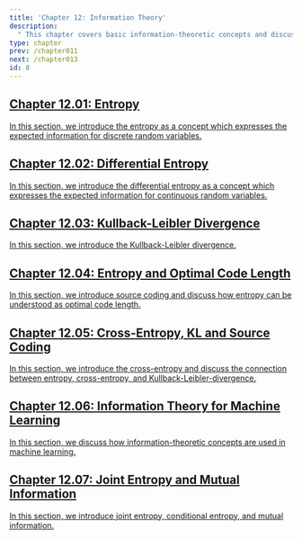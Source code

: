 ```yaml
---
title: 'Chapter 12: Information Theory'
description:
  " This chapter covers basic information-theoretic concepts and discusses their relation to machine learning." 
type: chapter
prev: /chapter011
next: /chapter013
id: 8
---
```



<section class="c72e2d57">
  <h2 class="_5e0ebe7a">
  <a class="_46224d00 _7e2d93b5" href="/chapter12-01-info-entropy">Chapter 12.01: Entropy</a>

  </h2>
  <p class="de526628">
  <a class="_46224d00 _7e2d93b5" href="/chapter12-01-info-entropy"> In this section, we introduce the entropy as a concept which expresses the expected information for discrete random variables. </a>
  </p>
</section>





<section class="c72e2d57">
  <h2 class="_5e0ebe7a">
  <a class="_46224d00 _7e2d93b5" href="/chapter12-02-info-diffent">Chapter 12.02: Differential Entropy</a>

  </h2>
  <p class="de526628">
  <a class="_46224d00 _7e2d93b5" href="/chapter12-02-info-diffent"> In this section, we introduce the differential entropy as a concept which expresses the expected information for continuous random variables. </a>
  </p>
</section>





<section class="c72e2d57">
  <h2 class="_5e0ebe7a">
  <a class="_46224d00 _7e2d93b5" href="/chapter12-03-info-kl">Chapter 12.03: Kullback-Leibler Divergence</a>

  </h2>
  <p class="de526628">
  <a class="_46224d00 _7e2d93b5" href="/chapter12-03-info-kl"> In this section, we introduce the Kullback-Leibler divergence. </a>
  </p>
</section>





<section class="c72e2d57">
  <h2 class="_5e0ebe7a">
  <a class="_46224d00 _7e2d93b5" href="/chapter12-04-info-sourcecoding">Chapter 12.04: Entropy and Optimal Code Length</a>

  </h2>
  <p class="de526628">
  <a class="_46224d00 _7e2d93b5" href="/chapter12-04-info-sourcecoding"> In this section, we introduce source coding and discuss how entropy can be understood as optimal code length. </a>
  </p>
</section>





<section class="c72e2d57">
  <h2 class="_5e0ebe7a">
  <a class="_46224d00 _7e2d93b5" href="/chapter12-05-info-cross-entropy-kld">Chapter 12.05: Cross-Entropy, KL and Source Coding</a>

  </h2>
  <p class="de526628">
  <a class="_46224d00 _7e2d93b5" href="/chapter12-05-info-cross-entropy-kld"> In this section, we introduce the cross-entropy and discuss the connection between entropy, cross-entropy, and Kullback-Leibler-divergence. </a>
  </p>
</section>





<section class="c72e2d57">
  <h2 class="_5e0ebe7a">
  <a class="_46224d00 _7e2d93b5" href="/chapter12-06-info-ml">Chapter 12.06: Information Theory for Machine Learning</a>

  </h2>
  <p class="de526628">
  <a class="_46224d00 _7e2d93b5" href="/chapter12-06-info-ml"> In this section, we discuss how information-theoretic concepts are used in machine learning. </a>
  </p>
</section>





<section class="c72e2d57">
  <h2 class="_5e0ebe7a">
  <a class="_46224d00 _7e2d93b5" href="/chapter12-07-info-mutual-info">Chapter 12.07: Joint Entropy and Mutual Information</a>

  </h2>
  <p class="de526628">
  <a class="_46224d00 _7e2d93b5" href="/chapter12-07-info-mutual-info"> In this section, we introduce joint entropy, conditional entropy, and mutual information. </a>
  </p>
</section>




